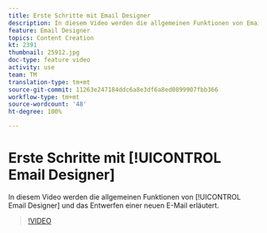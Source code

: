 ```yaml
---
title: Erste Schritte mit Email Designer
description: In diesem Video werden die allgemeinen Funktionen von Email Designer und das Entwerfen einer neuen E-Mail erläutert.
feature: Email Designer
topics: Content Creation
kt: 2391
thumbnail: 25912.jpg
doc-type: feature video
activity: use
team: TM
translation-type: tm+mt
source-git-commit: 11263e247184ddc6a8e3df6a8ed0899907fbb366
workflow-type: tm+mt
source-wordcount: '48'
ht-degree: 100%

---
```



# Erste Schritte mit [!UICONTROL Email Designer]

In diesem Video werden die allgemeinen Funktionen von [!UICONTROL Email Designer] und das Entwerfen einer neuen E-Mail erläutert.

>[!VIDEO](https://video.tv.adobe.com/v/25912?quality=12)
